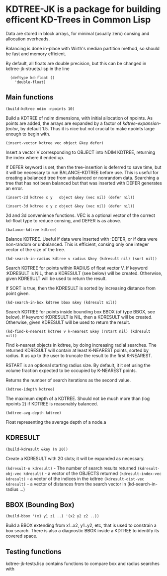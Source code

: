 # KDTREE-JK is a package for building efficent KD-Trees in Common Lisp

Data are stored in block arrays, for minimal (usually zero) consing
and allocation overheads.

Balancing is done in-place with Wirth's median partition method, so
should be fast and memory efficient.

By default, all floats are double precision, but this can be
changed in kdtree-jk-structs.lisp in the line
````
  (deftype kd-float ()
    'double-float)
````

## Main functions 

`(build-kdtree ndim :npoints 10)`

   Build a KDTREE of ndim dimensions, with initial allocation of
   npoints.  As points are added, the arrays are expanded by a factor of
   *kdtree-expansion-factor*, by default 1.5.  Thus it is nice but not
   crucial to  make npoints large enough to begin with.


`(insert-vector kdtree vec object &key defer)`

  Insert a vector V corresponding to OBJECT into NDIM KDTREE,
  returning the index where it ended up.

  If DEFER keyword is set, then the tree-insertion is deferred to save
  time, but it will be necessary to run BALANCE-KDTREE before
  use. This is useful for creating a balanced tree from unbalanced or
  nonrandom data.  Searching a tree that has not been balanced but
  that was inserted with DEFER generates an error.

`(insert-2d kdtree x y   object &key (vec nil) (defer nil))`

`(insert-3d kdtree x y z object &key (vec nil) (defer nil))`

  2d and 3d convenience functions.  VEC is a optional vector of the
  correct kd-float type to reduce consing, and DEFER is as above.

`(balance-kdtree kdtree)`

  Balance KDTREE.  Useful if data were inserted with :DEFER, or if
  data were non-random or unbalanced.  This is efficient, consing
  only one integer vector of the size of the tree.


`(kd-search-in-radius kdtree v radius &key (kdresult nil) (sort nil))`

  Search KDTREE for points within RADIUS of float vector V.  If
  keyword :KDRESULT is NIL, then a KDRESULT (see below) will be
  created.  Otherwise, given KDRESULT will be used to return the
  result.

  If SORT is true, then the KDRESULT is sorted by increasing distance
  from point given.

`(kd-search-in-box kdtree bbox &key (kdresult nil))`

  Search KDTREE for points inside bounding box BBOX (of type BBOX, see
  below).  If keyword :KDRESULT is NIL, then a KDRESULT will be
  created.  Otherwise, given KDRESULT will be used to return the
  result.

`(kd-find-k-nearest kdtree v k-nearest &key (rstart nil) (kdresult nil))`

  Find k-nearest objects in kdtree, by doing increasing radial
  searches. The returned KDRESULT will contain at least K-NEAREST
  points, sorted by radius.  It us up to the user to truncate the
  result to the first K-NEAREST.

  RSTART is an optional starting radius size.  By default, it it set
  using the volume fraction expected to be occupied by K-NEAREST points.

  Returns the number of search iterations as the second value.

`(kdtree-idepth kdtree)`

   The maximum depth of a KDTREE.  Should not be much more than
   (log npoints 2) if KDTREE is reasonably balanced.

`(kdtree-avg-depth kdtree)`

   Float representing the average depth of a node.a


## KDRESULT 

`(build-kdresult &key (n 20))`

  Create a KDRESULT with 20 slots; it will be expanded as necessary.

`(kdresult-n kdresult)`  -  The number of search results returned
`(kdresult-obj-vec kdresult)` - a vector of the OBJECTS returned
`(kdresult-index-vec kdresult)` - a vector of the indices in the kdtree
`(kdresult-dist-vec kdresult)` - a vector of distances from the search
                               vector in (kd-search-in-radius ...)
  
## BBOX (Bounding Box) 

`(build-bbox '(x1 y1 z1 ..) '(x2 y2 z2 ..))`

  Build a BBOX extending from x1..x2, y1..y2, etc, that is used
  to constrain a box search.  There is also a diagnostic BBOX inside
  a KDTREE to identify its covered space.


## Testing functions 

kdtree-jk-tests.lisp contains functions to compare box and radius
searches with 


